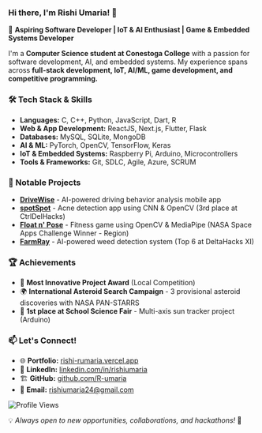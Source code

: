 ### Hi there, I'm Rishi Umaria! 👋

🚀 **Aspiring Software Developer | IoT & AI Enthusiast | Game & Embedded Systems Developer**  

I'm a **Computer Science student at Conestoga College** with a passion for software development, AI, and embedded systems. My experience spans across **full-stack development, IoT, AI/ML, game development, and competitive programming.**  

### 🛠️ Tech Stack & Skills
- **Languages:** C, C++, Python, JavaScript, Dart, R
- **Web & App Development:** ReactJS, Next.js, Flutter, Flask
- **Databases:** MySQL, SQLite, MongoDB
- **AI & ML:** PyTorch, OpenCV, TensorFlow, Keras
- **IoT & Embedded Systems:** Raspberry Pi, Arduino, Microcontrollers
- **Tools & Frameworks:** Git, SDLC, Agile, Azure, SCRUM

### 🌟 Notable Projects
- **[DriveWise](https://github.com/R-umaria/DriveWise)** - AI-powered driving behavior analysis mobile app
- **[spotSpot](https://github.com/R-umaria/spotSpot)** - Acne detection app using CNN & OpenCV (3rd place at CtrlDelHacks)
- **[Float n' Pose](https://github.com/R-umaria/Float-n-Pose)** - Fitness game using OpenCV & MediaPipe (NASA Space Apps Challenge Winner - Region)
- **[FarmRay](https://github.com/R-umaria/FarmRay)** - AI-powered weed detection system (Top 6 at DeltaHacks XI)

### 🏆 Achievements
- 🏅 **Most Innovative Project Award** (Local Competition)
- 🌍 **International Asteroid Search Campaign** - 3 provisional asteroid discoveries with NASA PAN-STARRS
- 🥇 **1st place at School Science Fair** - Multi-axis sun tracker project (Arduino)

### 📫 Let's Connect!
- 🌐 **Portfolio:** [rishi-rumaria.vercel.app](https://rishi-rumaria.vercel.app/)
- 💼 **LinkedIn:** [linkedin.com/in/rishiumaria](https://www.linkedin.com/in/rishiumaria)
- 🏗️ **GitHub:** [github.com/R-umaria](https://github.com/R-umaria)
- 📧 **Email:** rishiumaria24@gmail.com

![Profile Views](https://komarev.com/ghpvc/?username=R-umaria&color=blue&style=flat)

💡 *Always open to new opportunities, collaborations, and hackathons!* 🚀
